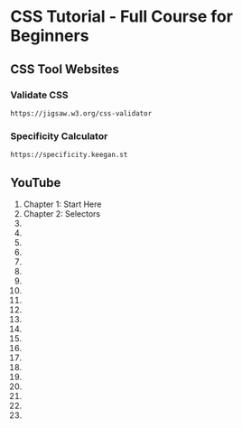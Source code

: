 # CSS Tutorial - Full Course for Beginners


## CSS Tool Websites

### Validate CSS

`https://jigsaw.w3.org/css-validator`

### Specificity Calculator

`https://specificity.keegan.st`

## YouTube
1. Chapter 1: Start Here
2. Chapter 2: Selectors
3.
4.
5.
6.
7.
8.
9.
10.
11.
12.
13.
14.
15.
16.
17.
18.
19.
20.
22.
23.
24.